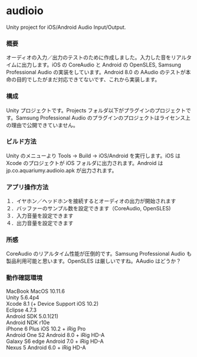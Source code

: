 # audioio
Unity project for iOS/Android Audio Input/Output.

### 概要
オーディオの入力／出力のテストのために作成しました。入力した音をリアルタイムに出力します。iOS の CoreAudio と Android の OpenSLES, Samsung Professional Audio の実装をしています。Android 8.0 の AAudio のテストが本命の目的でしたがまだ対応できてないです、これから実装します。<br>

### 構成
Unity プロジェクトです。Projects フォルダ以下がプラグインのプロジェクトです。Samsung Professional Audio のプラグインのプロジェクトはライセンス上の理由で公開できていません。<br>

### ビルド方法
Unity のメニューより Tools -> Build -> iOS/Android を実行します。iOS は Xcode のプロジェクトが iOS フォルダに出力されます。Android は jp.co.aquariumy.audioio.apk が出力されます。<br>

### アプリ操作方法
１．イヤホン／ヘッドホンを接続するとオーディオの出力が開始されます<br>
２．バッファーのサンプル数を設定できます（CoreAudio, OpenSLES)<br>
３．入力音量を設定できます<br>
４．出力音量を設定できます<br>

### 所感
CoreAudio のリアルタイム性能が圧倒的です。Samsung Professional Audio も製品利用可能と思います。OpenSLES は厳しいですね。AAudio はどうか？

### 動作確認環境
MacBook MacOS 10.11.6<br>
Unity 5.6.4p4<br>
Xcode 8.1 (+ Device Support iOS 10.2)<br>
Eclipse 4.7.3<br>
Android SDK 5.0.1(21)<br>
Android NDK r10e<br>
iPhone 6 Plus iOS 10.2 + iRig Pro<br>
Android One S2 Android 8.0 + iRig HD-A<br>
Galaxy S6 edge Android 7.0 + iRig HD-A<br>
Nexus 5 Android 6.0 + iRig HD-A<br>
